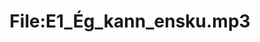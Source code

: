 ---
title: File:E1_Ég_kann_ensku.mp3
recording of: Ég kann ensku.
reading speed: slow
speaker: E
license: CC0
---
